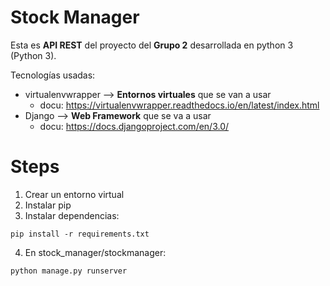 # Stock Manager

Esta es **API REST** del proyecto del **Grupo 2** desarrollada en python 3 (Python 3).

Tecnologías usadas:
-  virtualenvwrapper --> **Entornos virtuales** que se van a usar
   - docu: https://virtualenvwrapper.readthedocs.io/en/latest/index.html 
- Django --> **Web Framework** que se va a usar 
   - docu: https://docs.djangoproject.com/en/3.0/

# Steps
1. Crear un entorno virtual
2. Instalar pip
3. Instalar dependencias:
~~~ 
pip install -r requirements.txt 
~~~
4. En stock_manager/stockmanager:
~~~ 
python manage.py runserver
~~~ 
